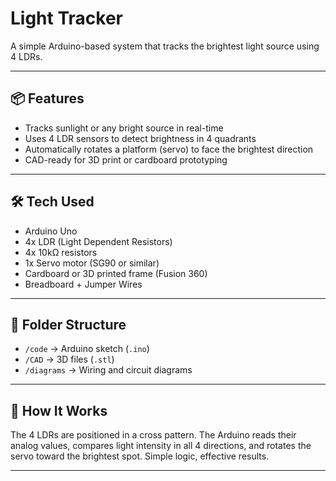 
#  Light Tracker

A simple Arduino-based system that tracks the brightest light source using 4 LDRs.  


---

## 📦 Features

- Tracks sunlight or any bright source in real-time
- Uses 4 LDR sensors to detect brightness in 4 quadrants
- Automatically rotates a platform (servo) to face the brightest direction
- CAD-ready for 3D print or cardboard prototyping

---

## 🛠️ Tech Used

- Arduino Uno
- 4x LDR (Light Dependent Resistors)
- 4x 10kΩ resistors
- 1x Servo motor (SG90 or similar)
- Cardboard or 3D printed frame (Fusion 360)
- Breadboard + Jumper Wires

---

## 📁 Folder Structure

- `/code` → Arduino sketch (`.ino`)
- `/CAD` → 3D files (`.stl`)
- `/diagrams` → Wiring and circuit diagrams

---

## 🚀 How It Works

The 4 LDRs are positioned in a cross pattern. The Arduino reads their analog values, compares light intensity in all 4 directions, and rotates the servo toward the brightest spot. Simple logic, effective results.

---

